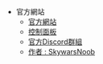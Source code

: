 * 官方網站
  * [官方網站](https://noobtw.top)
  * [控制面板](https://panel.noobtw.top)
  * [官方Discord群組](https://discord.gg/FDSeuPU7JB)
  * [作者 : SkywarsNoob](https://skywars.noobtw.top)
